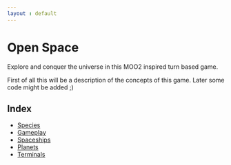 ```yaml
---
layout : default
---
```


# Open Space

Explore and conquer the universe in this MOO2 inspired turn based game.

First of all this will be a description of the concepts of this game.
Later some code might be added ;)

## Index
- <a href="species.html">Species</a>
- <a href="gameplay.html">Gameplay</a>
- <a href="spaceships.html">Spaceships</a>
- <a href="planets.html">Planets</a>
- <a href="terminals.html">Terminals</a>